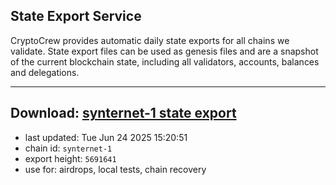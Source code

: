 ## State Export Service
CryptoCrew provides automatic daily state exports for all chains we validate. State export files can be used as genesis files and are a snapshot of the current blockchain state, including all validators, accounts, balances and delegations.

---
**Download: [synternet-1 state export](https://dl-eu2.ccvalidators.com/SERVICE/synternet/synternet-1_export_5691641.json)**
---

- last updated: Tue Jun 24 2025 15:20:51
- chain id: `synternet-1`
- export height: `5691641`
- use for: airdrops, local tests, chain recovery
